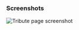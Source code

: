 ### Screenshots
![Tribute page screenshot](https://user-images.githubusercontent.com/95859352/166176296-7204d03e-f95e-4f04-bfbb-2737a1a2c0f2.png)
